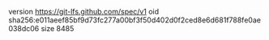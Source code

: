 version https://git-lfs.github.com/spec/v1
oid sha256:e011aeef85bf9d73fc277a00bf3f50d402d0f2ced8e6d681f788fe0ae038dc06
size 8485

